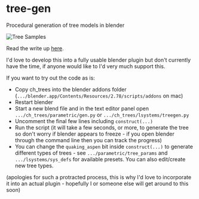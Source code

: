 # tree-gen
Procedural generation of tree models in blender

![Tree Samples](http://chewitt.me/Folio/Trees.jpg)

Read the write up [here](http://chewitt.me/CTH-Dissertation-2017.pdf).

I'd love to develop this into a fully usable blender plugin but don't currently have the time, if anyone would like to I'd very much support this.

If you want to try out the code as is:
* Copy ch_trees into the blender addons folder (`.../blender.app/Contents/Resources/2.78/scripts/addons` on mac)
* Restart blender
* Start a new blend file and in the text editor panel open `.../ch_trees/parametric/gen.py` or `.../ch_trees/lsystems/treegen.py`
* Uncomment the final few lines including `construct(...)`
* Run the script (it will take a few seconds, or more, to generate the tree so don't worry if blender appears to freeze - if you open blender through the command line then you can track the progress)
* You can change the `quaking_aspen` bit inside `construct(...)` to generate different types of trees - see `.../parametric/tree_params` and `.../lsystems/sys_defs` for available presets. You can also edit/create new tree types.

(apologies for such a protracted process, this is why I'd love to incorporate it into an actual plugin - hopefully I or someone else will get around to this soon)
